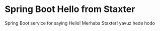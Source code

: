 # Spring Boot Hello from Staxter
Spring Boot service for saying Hello!
Merhaba Staxter!
yavuz hede hodo
